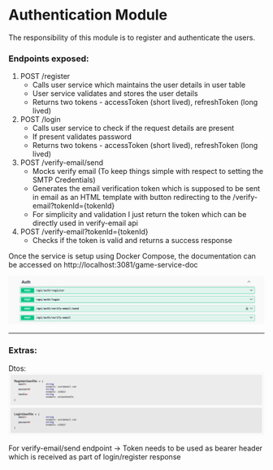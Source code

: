 # Authentication Module

The responsibility of this module is to register and authenticate the users.

### Endpoints exposed:
1. POST /register
   - Calls user service which maintains the user details in user table
   - User service validates and stores the user details
   - Returns two tokens - accessToken (short lived), refreshToken (long lived)
2. POST /login
   - Calls user service to check if the request details are present
   - If present validates password
   - Returns two tokens - accessToken (short lived), refreshToken (long lived)
3. POST /verify-email/send
   - Mocks verify email (To keep things simple with respect to setting the SMTP Credentials)
   - Generates the email verification token which is supposed to be sent in email as an HTML template with button redirecting to the /verify-email?tokenId={tokenId}
   - For simplicity and validation I just return the token which can be directly used in verify-email api
4. POST /verify-email?tokenId={tokenId}
   - Checks if the token is valid and returns a success response

Once the service is setup using Docker Compose, the documentation can be accessed on
http://localhost:3081/game-service-doc

<img src="images/auth-screenshot.png">

***

### Extras:
Dtos:
<img src="images/auth-dto.png">

For verify-email/send endpoint -> Token needs to be used as bearer header which is received as part of login/register response